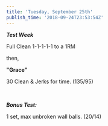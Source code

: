 ```yaml
---
title: 'Tuesday, September 25th'
publish_time: '2018-09-24T23:53:54Z'
---
```


***Test Week***

Full Clean 1-1-1-1-1 to a 1RM

then,

**"Grace"**

30 Clean & Jerks for time. (135/95)

 

***Bonus Test:***

1 set, max unbroken wall balls. (20/14)

 
